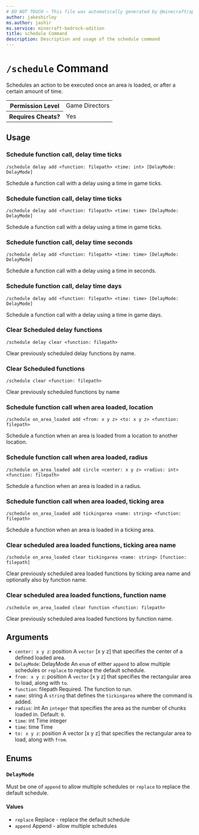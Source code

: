 ```yaml
---
# DO NOT TOUCH — This file was automatically generated by @minecraft/api-docs-generator, to report problems file an issue at https://github.com/Mojang/minecraft-scripting-libraries
author: jakeshirley
ms.author: jashir
ms.service: minecraft-bedrock-edition
title: schedule Command
description: Description and usage of the schedule command
---
```

# `/schedule` Command
Schedules an action to be executed once an area is loaded, or after a certain amount of time.

<table>
  <tr>
    <th>Permission Level</th>
    <td>Game Directors</td>
  </tr>
  <tr>
    <th>Requires Cheats?</th>
    <td>Yes</td>
  </tr>
</table>

## Usage
### Schedule function call, delay time ticks
`/schedule delay add <function: filepath> <time: int> [DelayMode: DelayMode]`

Schedule a function call with a delay using a time in game ticks.

### Schedule function call, delay time ticks
`/schedule delay add <function: filepath> <time: time> [DelayMode: DelayMode]`

Schedule a function call with a delay using a time in game ticks.

### Schedule function call, delay time seconds
`/schedule delay add <function: filepath> <time: time> [DelayMode: DelayMode]`

Schedule a function call with a delay using a time in seconds.

### Schedule function call, delay time days
`/schedule delay add <function: filepath> <time: time> [DelayMode: DelayMode]`

Schedule a function call with a delay using a time in game days.

### Clear Scheduled delay functions
`/schedule delay clear <function: filepath>`

Clear previously scheduled delay functions by name.

### Clear Scheduled functions
`/schedule clear <function: filepath>`

Clear previously scheduled functions by name

### Schedule function call when area loaded, location
`/schedule on_area_loaded add <from: x y z> <to: x y z> <function: filepath>`

Schedule a function when an area is loaded from a location to another location.

### Schedule function call when area loaded, radius
`/schedule on_area_loaded add circle <center: x y z> <radius: int> <function: filepath>`

Schedule a function when an area is loaded in a radius.

### Schedule function call when area loaded, ticking area
`/schedule on_area_loaded add tickingarea <name: string> <function: filepath>`

Schedule a function when an area is loaded in a ticking area.

### Clear scheduled area loaded functions, ticking area name
`/schedule on_area_loaded clear tickingarea <name: string> [function: filepath]`

Clear previously scheduled area loaded functions by ticking area name and optionally also by function name.

### Clear scheduled area loaded functions, function name
`/schedule on_area_loaded clear function <function: filepath>`

Clear previously scheduled area loaded functions by function name.

## Arguments
- `center: x y z`: position
A `vector` [x y z] that specifies the center of a defined loaded area.
- `DelayMode`: DelayMode
An `enum` of either `append` to allow multiple schedules or `replace` to replace the default schedule.
- `from: x y z`: position
A `vector` [x y z] that specifies the rectangular area to load, along with `to`.
- `function`: filepath
Required. The function to run.
- `name`: string
A `string` that defines the `tickingarea` where the command is added.
- `radius`: int
An `integer` that specifies the area as the number of chunks loaded in.
Default: `0`.
- `time`: int
Time integer
- `time`: time
Time
- `to: x y z`: position
A vector [x y z] that specifies the rectangular area to load, along with `from`.

## Enums
### `DelayMode`
Must be one of `append` to allow multiple schedules or `replace` to replace the default schedule.

#### Values
- `replace`
Replace - replace the default schedule
- `append`
Append - allow multiple schedules
